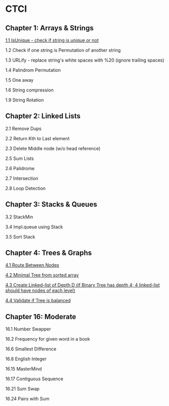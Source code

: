 # CTCI

Chapter 1: Arrays & Strings
---------------------------
[1.1 IsUnique - check if string is unique or not](https://github.com/yashkothari92/CTCI/blob/master/arrays_n_strings/IsUnique.java)


1.2 Check if one string is Permutation of another string

1.3 URLify - replace string's white spaces with %20 (ignore trailing spaces)

1.4 Palindrom Permutation

1.5 One away

1.6 String compression

1.9 String Rotation


Chapter 2: Linked Lists
----------------------------
2.1 Remove Dups

2.2 Return Kth to Last element

2.3 Delete Middle node (w/o head reference)

2.5 Sum Lists

2.6 Palidrome

2.7 Intersection 

2.8 Loop Detection

Chapter 3: Stacks & Queues
---------------------------
3.2 StackMin

3.4 Impl.queue using Stack

3.5 Sort Stack


Chapter 4: Trees & Graphs
--------------------------
[4.1 Route Between Nodes](https://github.com/yashkothari92/CTCI/blob/master/tree_n_graphs/RouteBetweenTwoNodes.java)

[4.2 Minimal Tree from sorted array](https://github.com/yashkothari92/CTCI/blob/master/tree_n_graphs/MinimalTree.java)

[4.3 Create Linked-list of Depth D (if Binary Tree has depth 4; 4 linked-list should have nodes of each level)](https://github.com/yashkothari92/CTCI/blob/master/tree_n_graphs/LinkedListOfDepth.java)

[4.4 Validate if Tree is balanced](https://github.com/yashkothari92/CTCI/blob/master/tree_n_graphs/BalancedTrees.java)

Chapter 16: Moderate
---------------------

16.1 Number Swapper 

16.2 Frequency for given word in a book

16.6 Smallest Difference 

16.8 English Integer

16.15 MasterMind

16.17 Contiguous Sequence

16.21 Sum Swap

16.24 Pairs with Sum

